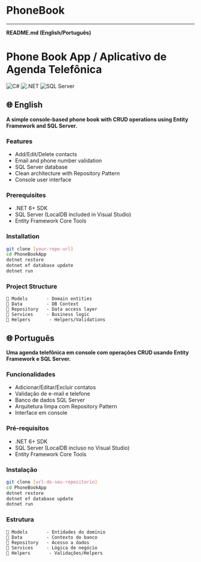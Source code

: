 # PhoneBook
---

**README.md (English/Português)**

# Phone Book App / Aplicativo de Agenda Telefônica

![C#](https://img.shields.io/badge/C%23-239120?style=for-the-badge&logo=c-sharp&logoColor=white)
![.NET](https://img.shields.io/badge/.NET-512BD4?style=for-the-badge&logo=dotnet&logoColor=white)
![SQL Server](https://img.shields.io/badge/Microsoft_SQL_Server-CC2927?style=for-the-badge&logo=microsoft-sql-server&logoColor=white)

## 🌐 English
**A simple console-based phone book with CRUD operations using Entity Framework and SQL Server.**

### Features
- Add/Edit/Delete contacts
- Email and phone number validation
- SQL Server database
- Clean architecture with Repository Pattern
- Console user interface

### Prerequisites
- .NET 6+ SDK
- SQL Server (LocalDB included in Visual Studio)
- Entity Framework Core Tools

### Installation
```bash
git clone [your-repo-url]
cd PhoneBookApp
dotnet restore
dotnet ef database update
dotnet run
```

### Project Structure
```
📁 Models       - Domain entities
📁 Data         - DB Context
📁 Repository   - Data access layer
📁 Services     - Business logic
📁 Helpers       - Helpers/Validations
```

## 🌐 Português
**Uma agenda telefônica em console com operações CRUD usando Entity Framework e SQL Server.**

### Funcionalidades
- Adicionar/Editar/Excluir contatos
- Validação de e-mail e telefone
- Banco de dados SQL Server
- Arquitetura limpa com Repository Pattern
- Interface em console

### Pré-requisitos
- .NET 6+ SDK
- SQL Server (LocalDB incluso no Visual Studio)
- Entity Framework Core Tools

### Instalação
```bash
git clone [url-do-seu-repositorio]
cd PhoneBookApp
dotnet restore
dotnet ef database update
dotnet run
```

### Estrutura
```
📁 Models       - Entidades do domínio
📁 Data         - Contexto do banco
📁 Repository   - Acesso a dados
📁 Services     - Lógica de negócio
📁 Helpers       - Validações/Helpers
```
